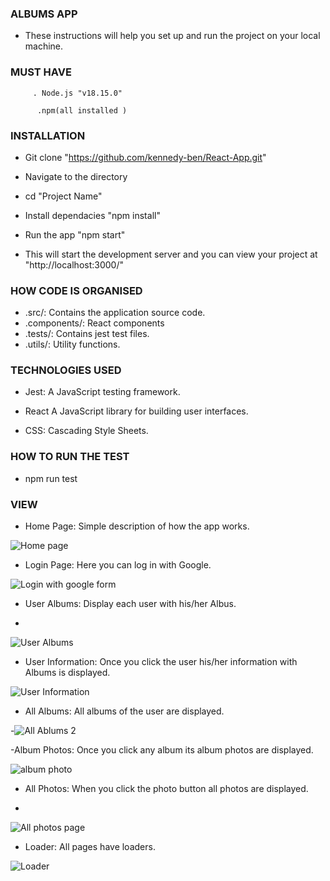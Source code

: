 ### ALBUMS APP

  

- These instructions will help you set up and run the project on your local machine.

  

### MUST HAVE

	     . Node.js "v18.15.0"

	      .npm(all installed )

  
###  INSTALLATION

  

- Git clone "https://github.com/kennedy-ben/React-App.git"

  

- Navigate to the directory

  

- cd "Project Name"

  

- Install dependacies "npm install"

  

- Run the app "npm start"

  
  

- This will start the development server and you can view your project at "http://localhost:3000/"

  



### HOW CODE IS ORGANISED     
      
- .src/: Contains the application source code. 
- .components/:  React components          
- .tests/:            Contains jest test files.
- .utils/:    Utility functions.
  

### TECHNOLOGIES USED

  

- Jest: A JavaScript testing framework.

- React A JavaScript library for building user interfaces.

- CSS: Cascading Style Sheets.

  

### HOW TO RUN THE TEST

- npm run test


### VIEW 

- Home Page: Simple description of how the app works.
   
![Home page](https://github.com/kennedy-ben/React-App/assets/92169187/41100a05-26a4-4889-8dab-e7200e0c421d)

- Login Page: Here you can log in with Google.

![Login with google form](https://github.com/kennedy-ben/React-App/assets/92169187/703bc0c5-00a0-487a-bc3c-97d2707b585a)

- User Albums: Display each user with his/her Albus.

- 
![User Albums](https://github.com/kennedy-ben/React-App/assets/92169187/1b1cd815-b659-44cd-9c44-6abc0e4f8e88)


- User Information: Once you click the user his/her information with Albums is displayed.

![User Information](https://github.com/kennedy-ben/React-App/assets/92169187/9fec5e98-1cf4-42e9-ae46-22ae982ce4ae)

- All Albums: All albums of the user are displayed.

-![All Ablums 2](https://github.com/kennedy-ben/React-App/assets/92169187/f4e6a65e-3fba-44da-aa70-bafeb0599db2)

-Album Photos: Once you click any album its album photos are displayed.


![album photo ](https://github.com/kennedy-ben/React-App/assets/92169187/03f474da-5057-4a0b-960a-5bd14edb2d15)

- All Photos: When you click the photo button all photos are displayed.

- 
![All photos page](https://github.com/kennedy-ben/React-App/assets/92169187/f2f664d4-b6c5-4913-a8ee-d93facfcedff)

- Loader: All pages have loaders.

![Loader](https://github.com/kennedy-ben/React-App/assets/92169187/e08c3469-3f0d-4719-a3a6-ea56910b7cfc)

